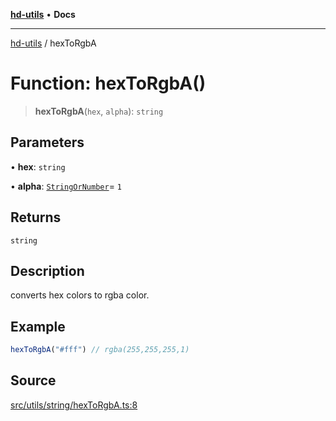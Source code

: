 [**hd-utils**](../README.md) • **Docs**

***

[hd-utils](../globals.md) / hexToRgbA

# Function: hexToRgbA()

> **hexToRgbA**(`hex`, `alpha`): `string`

## Parameters

• **hex**: `string`

• **alpha**: [`StringOrNumber`](../type-aliases/StringOrNumber.md)= `1`

## Returns

`string`

## Description

converts hex colors to rgba color.

## Example

```ts
hexToRgbA("#fff") // rgba(255,255,255,1)
```

## Source

[src/utils/string/hexToRgbA.ts:8](https://github.com/AhmadHddad/h-utils/blob/5c76ff5de068cee019fc632d9da2e395721bb48f/src/utils/string/hexToRgbA.ts#L8)
